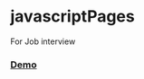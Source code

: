 # javascriptPages

<p>For Job interview</p>
<h3><a href="https://xiu43317.github.io/javascriptPages/">Demo</a></h3>
